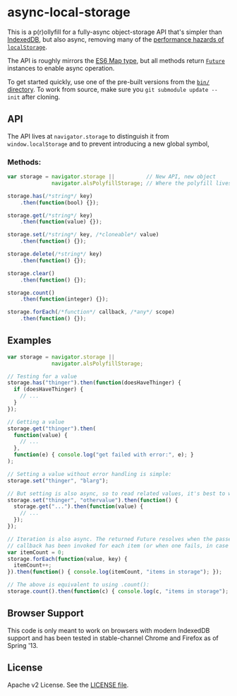 async-local-storage
===================

This is a p(r)ollyfill for a fully-async object-storage API that's simpler than
[IndexedDB](https://developer.mozilla.org/en-US/docs/IndexedDB), but also async,
removing many of the [performance hazards of `localStorage`](https://blog.mozilla.org/tglek/2012/02/22/psa-dom-local-storage-considered-harmful/).

The API is roughly mirrors the [ES6 Map type](http://tc39wiki.calculist.org/es6/map-set/), but all methods return
[`Future`](https://github.com/slightlyoff/DOMFuture/) instances to enable async
operation.

To get started quickly, use one of the pre-built versions from the [`bin/`
directory](https://github.com/slightlyoff/async-local-storage/tree/master/bin).
To work from source, make sure you `git submodule update --init` after cloning.

## API

The API lives at `navigator.storage` to distinguish it from
`window.localStorage` and to prevent introducing a new global symbol,

### Methods:

```js
var storage = navigator.storage ||          // New API, new object
              navigator.alsPolyfillStorage; // Where the polyfill lives

storage.has(/*string*/ key)
    .then(function(bool) {});

storage.get(/*string*/ key)
    .then(function(value) {});

storage.set(/*string*/ key, /*cloneable*/ value)
    .then(function() {});

storage.delete(/*string*/ key)
    .then(function() {});

storage.clear()
    .then(function() {});

storage.count()
    .then(function(integer) {});

storage.forEach(/*function*/ callback, /*any*/ scope)
    .then(function() {});
```

## Examples

```js
var storage = navigator.storage ||
              navigator.alsPolyfillStorage;

// Testing for a value
storage.has("thinger").then(function(doesHaveThinger) {
  if (doesHaveThinger) {
    // ...
  }
});

// Getting a value
storage.get("thinger").then(
  function(value) {
    // ...
  },
  function(e) { console.log("get failed with error:", e); }
);

// Setting a value without error handling is simple:
storage.set("thinger", "blarg");

// But setting is also async, so to read related values, it's best to wait
storage.set("thinger", "othervalue").then(function() {
  storage.get("...").then(function(value) {
    // ...
  });
});

// Iteration is also async. The returned Future resolves when the passed
// callback has been invoked for each item (or when one fails, in case of error)
var itemCount = 0;
storage.forEach(function(value, key) {
  itemCount++;
}).then(function() { console.log(itemCount, "items in storage"); });

// The above is equivalent to using .count():
storage.count().then(function(c) { console.log(c, "items in storage"); });
```

## Browser Support

This code is only meant to work on browsers with modern IndexedDB support and
has been tested in stable-channel Chrome and Firefox as of Spring '13.

## License

Apache v2 License. See the [LICENSE file](https://github.com/slightlyoff/async-local-storage/blob/master/LICENSE).